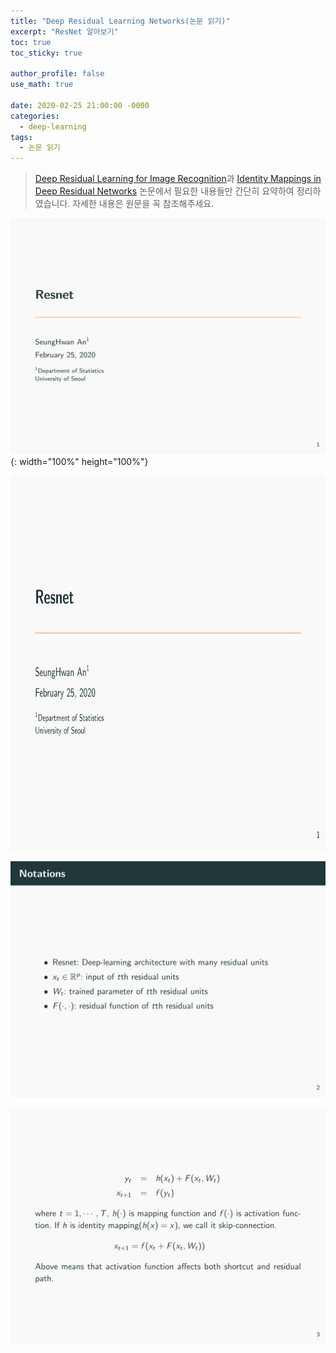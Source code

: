 ```yaml
---
title: "Deep Residual Learning Networks(논문 읽기)"
excerpt: "ResNet 알아보기"
toc: true
toc_sticky: true

author_profile: false
use_math: true

date: 2020-02-25 21:00:00 -0000
categories: 
  - deep-learning
tags:
  - 논문 읽기
---
```


> [Deep Residual Learning for Image Recognition](https://arxiv.org/pdf/1512.03385.pdf)과 [Identity Mappings in Deep Residual Networks](https://arxiv.org/pdf/1603.05027.pdf) 논문에서 필요한 내용들만 간단히 요약하여 정리하였습니다. 자세한 내용은 원문을 꼭 참조해주세요.

![](https://github.com/an-seunghwan/an-seunghwan.github.io/blob/master/assets/img/resnet_1.png?raw=true){: width="100%" height="100%"}

<center><img  src="https://github.com/an-seunghwan/an-seunghwan.github.io/blob/master/assets/img/resnet_1.png?raw=true"  width="700"  height="600"></center>

![](https://github.com/an-seunghwan/an-seunghwan.github.io/blob/master/assets/img/resnet_2.png?raw=true)

![](https://github.com/an-seunghwan/an-seunghwan.github.io/blob/master/assets/img/resnet_3.png?raw=true)
<!--stackedit_data:
eyJoaXN0b3J5IjpbLTI1OTgyNDA4M119
-->